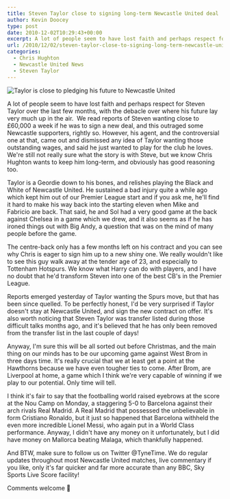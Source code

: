 ```yaml
---
title: Steven Taylor close to signing long-term Newcastle United deal
author: Kevin Doocey
type: post
date: 2010-12-02T10:29:43+00:00
excerpt: A lot of people seem to have lost faith and perhaps respect for Steven Taylor over the last few months, with the debacle over where his future..
url: /2010/12/02/steven-taylor-close-to-signing-long-term-newcastle-united-deal/
categories:
  - Chris Hughton
  - Newcastle United News
  - Steven Taylor
---
```


![Taylor is close to pledging his future to Newcastle United](https://static.guim.co.uk/sys-images/Sport/Pix/columnists/2010/11/26/1290804809082/Steven-Taylor-Newcastle-U-007.jpg "Steven Taylor")

A lot of people seem to have lost faith and perhaps respect for Steven Taylor over the last few months, with the debacle over where his future lay very much up in the air.  We read reports of Steven wanting close to £60,000 a week if he was to sign a new deal, and this outraged some Newcastle supporters, rightly so. However, his agent, and the controversial one at that, came out and dismissed any idea of Taylor wanting those outstanding wages, and said he just wanted to play for the club he loves. We're still not really sure what the story is with Steve, but we know Chris Hughton wants to keep him long-term, and obviously has good reasoning too.

Taylor is a Geordie down to his bones, and relishes playing the Black and White of Newcastle United. He sustained a bad injury quite a while ago which kept him out of our Premier League start and if you ask me, he'll find it hard to make his way back into the starting eleven when Mike and Fabricio are back. That said, he and Sol had a very good game at the back against Chelsea in a game which we drew, and it also seems as if he has ironed things out with Big Andy, a question that was on the mind of many people before the game.

The centre-back only has a few months left on his contract and you can see why Chris is eager to sign him up to a new shiny one. We really wouldn't like to see this guy walk away at the tender age of 23, and especially to Tottenham Hotspurs. We know what Harry can do with players, and I have no doubt that he'd transform Steven into one of the best CB's in the Premier League.

Reports emerged yesterday of Taylor wanting the Spurs move, but that has been since quelled. To be perfectly honest, I'd be very surprised if Taylor doesn't stay at Newcastle United, and sign the new contract on offer. It's also worth noticing that Steven Taylor was transfer listed during those difficult talks months ago, and it's believed that he has only been removed from the transfer list in the last couple of days!

Anyway, I'm sure this will be all sorted out before Christmas, and the main thing on our minds has to be our upcoming game against West Brom in three days time. It's really crucial that we at least get a point at the Hawthorns because we have even tougher ties to come. After Brom, are Liverpool at home, a game which I think we're very capable of winning if we play to our potential. Only time will tell.

I think it's fair to say that the footballing world raised eyebrows at the score at the Nou Camp on Monday, a staggering 5-0 to Barcelona against their arch rivals Real Madrid. A Real Madrid that possessed the unbelievable in form Cristiano Ronaldo, but it just so happened that Barcelona withheld the even more incredible Lionel Messi, who again put in a World Class performance. Anyway, I didn't have any money on it unfortunately, but I did have money on Mallorca beating Malaga, which thankfully happened.

And BTW, make sure to follow us on Twitter @TyneTime. We do regular updates throughout most Newcastle United matches, live commentary if you like, only it's far quicker and far more accurate than any BBC, Sky Sports Live Score facility!

Comments welcome 🙂
